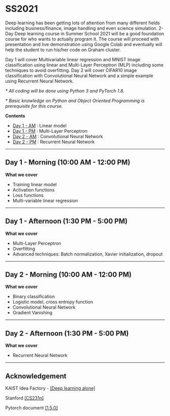 # SS2021

Deep learning has been getting lots of attention from many different fields including business/finance, image handling and even science simulation. 2-Day Deep learning course in Summer School 2021 will be a good foundation course for who wants to actually program it. The course will proceed with presentation and live demonstration using Google Colab and eventually will help the student to run his/her code on Graham cluster. 

Day 1 will cover Multivariable linear regression and MNIST image classification using linear and Multi-Layer Perceptron (MLP) including some techniques to avoid overfitting. Day 2 will cover CIFAR10 image classification with Convolutional Neural Network and a simple example using Recurrent Neural Network. 

_* All coding will be done using Python 3 and PyTorch 1.8._

_* Basic knowledge on Python and Object Oriented Programming is prerequisite for this course._

**Contents**
* [Day 1 - AM](https://github.com/isaacye/SS2021/tree/main/Day1AM) : Linear model
* [Day 1 - PM](https://github.com/isaacye/SS2021/tree/main/Day1PM) : Multi-Layer Perceptron
* [Day 2 - AM](https://github.com/isaacye/SS2021/tree/main/Day2AM) : Convolutional Neural Network
* [Day 2 - PM](https://github.com/isaacye/SS2021/tree/main/Day2PM) : Recurrent Neural Network

----
## Day 1 - Morning (10:00 AM - 12:00 PM)

**What we cover**
* Training linear model
* Activation functions
* Loss functions
* Multi-variable linear regression

---
## Day 1 - Afternoon (1:30 PM - 5:00 PM)

**What we cover**
* Multi-Layer Perceptron
* Overfitting
* Advanced techniques: Batch normalization, Xavier initialization, dropout

---
## Day 2 - Morning (10:00 AM - 12:00 PM)

**What we cover**
* Binary classification
* Logistic model, cross entropy function
* Convolutional Neural Network
* Gradient Vanishing


---
## Day 2 - Afternoon (1:30 PM - 5:00 PM)

**What we cover**
* Recurrent Neural Network

---
## Acknowledgement

KAIST Idea Factory - [[Deep learning alone]](https://github.com/heartcored98/Standalone-DeepLearning)

Stanford [[CS231n]](http://cs231n.stanford.edu/)

Pytorch document [[1.5.0]](https://pytorch.org/docs/stable/index.html)
